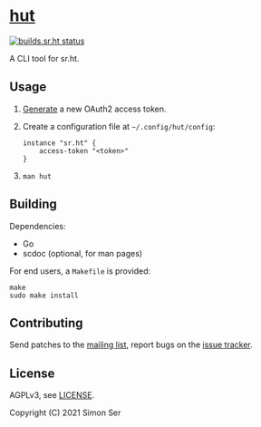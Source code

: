 # [hut]

[![builds.sr.ht status](https://builds.sr.ht/~emersion/hut/commits.svg)](https://builds.sr.ht/~emersion/hut/commits?)

A CLI tool for sr.ht.

## Usage

1. [Generate](https://meta.sr.ht/oauth2/personal-token) a new OAuth2 access
   token.
2. Create a configuration file at `~/.config/hut/config`:

       instance "sr.ht" {
           access-token "<token>"
       }

3. `man hut`

## Building

Dependencies:

- Go
- scdoc (optional, for man pages)

For end users, a `Makefile` is provided:

    make
    sudo make install

## Contributing

Send patches to the [mailing list], report bugs on the [issue tracker].

## License

AGPLv3, see [LICENSE].

Copyright (C) 2021 Simon Ser

[hut]: https://sr.ht/~emersion/hut/
[mailing list]: https://lists.sr.ht/~emersion/hut-dev
[issue tracker]: https://todo.sr.ht/~emersion/hut
[LICENSE]: LICENSE
